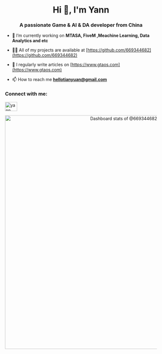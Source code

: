 <h1 align="center">Hi 👋, I'm Yann</h1>
<h3 align="center">A passionate Game & AI & DA developer from China</h3>

- 🔭 I’m currently working on **MTASA, FiveM ,Meachine Learning, Data Analytics and etc**

- 👨‍💻 All of my projects are available at [https://github.com/669344682](https://github.com/669344682)

- 📝 I regularly write articles on [https://www.gtaos.com](https://www.gtaos.com)

- 📫 How to reach me **hellotianyuan@gmail.com**

<h3 align="left">Connect with me:</h3>
<p align="left">
<a href="https://www.youtube.com/channel/UC3ohcbL76pw22azEzKoBwWw" target="blank"><img align="center" src="https://raw.githubusercontent.com/rahuldkjain/github-profile-readme-generator/master/src/images/icons/Social/youtube.svg" alt="yann" height="30" width="40" /></a>
</p>

<a href="https://next.ossinsight.io/widgets/official/compose-user-dashboard-stats?user_id=7806033" target="_blank" style="display: block" align="center">
  <picture>
    <source media="(prefers-color-scheme: dark)" srcset="https://next.ossinsight.io/widgets/official/compose-user-dashboard-stats/thumbnail.png?user_id=7806033&image_size=auto&color_scheme=dark" width="771" height="auto">
    <img alt="Dashboard stats of @669344682" src="https://next.ossinsight.io/widgets/official/compose-user-dashboard-stats/thumbnail.png?user_id=7806033&image_size=auto&color_scheme=light" width="771" height="auto">
  </picture>
</a>
